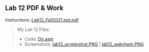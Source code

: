 ## Lab 12 PDF & Work

*Instructions: [Lab12_Fall2021.ppt.pdf](https://github.com/odnaiviv/CSC3210/blob/main/Labs/Lab%2012/Lab12_Fall2021.ppt.pdf)*

>My Lab 12 Files:
>* Code: [Do.asm](https://github.com/odnaiviv/CSC3210/blob/main/Labs/Lab%2012/Do.asm)
>* Screenshots: [lab12_screenshot.PNG](https://github.com/odnaiviv/CSC3210/blob/main/Labs/Lab%2012/lab12_screenshot.PNG) | [lab12_watchwin.PNG](https://github.com/odnaiviv/CSC3210/blob/main/Labs/Lab%2012/lab12_watchwin.PNG)
